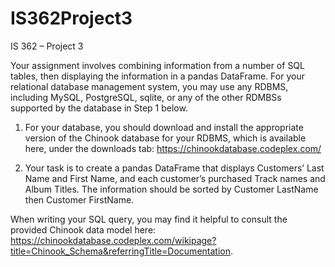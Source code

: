 # IS362Project3

IS 362 – Project 3


Your assignment involves combining information from a number of SQL tables, then displaying the information in a pandas DataFrame.
For your relational database management system, you may use any RDBMS, including MySQL, PostgreSQL, sqlite, or any of the other RDMBSs supported by the database in Step 1 below.

1. For your database, you should download and install the appropriate version of the Chinook database for your RDBMS, which is available here, under the downloads tab: https://chinookdatabase.codeplex.com/

2. Your task is to create a pandas DataFrame that displays Customers’ Last Name and First Name, and each customer’s purchased Track names and Album Titles. 
The information should be sorted by Customer LastName then Customer FirstName.

When writing your SQL query, you may find it helpful to consult the provided Chinook data model here: https://chinookdatabase.codeplex.com/wikipage?title=Chinook_Schema&referringTitle=Documentation.